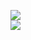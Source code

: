 [![](https://img.shields.io/badge/Made%20With-Github%20Spray-lightgrey.svg?style=for-the-badge&logo=github)](https://github.com/Annihil/github-spray#26139)  
[![](https://i.imgur.com/2DrTn0Z.gif)](https://github.com/Annihil/github-spray)